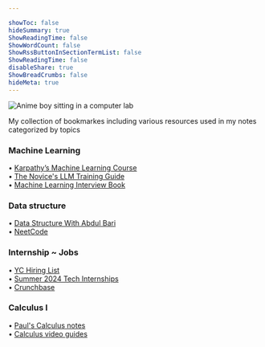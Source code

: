 ```yaml
---

showToc: false
hideSummary: true
ShowReadingTime: false
ShowWordCount: false
ShowRssButtonInSectionTermList: false
ShowReadingTime: false
disableShare: true
ShowBreadCrumbs: false
hideMeta: true
---
```


![Anime boy sitting in a computer lab](/single/Sitting%20in%20a%20computer%20lab.jpg)


My collection of bookmarkes including various resources used in my notes categorized by topics 

### Machine Learning
• [Karpathy’s Machine Learning Course](https://www.youtube.com/playlist?list=PLAqhIrjkxbuWI23v9cThsA9GvCAUhRvKZ) \
• [The Novice's LLM Training Guide](https://rentry.co/llm-training) \
• [Machine Learning Interview Book](https://huyenchip.com/ml-interviews-book/) 


### Data structure
• [Data Structure With Abdul Bari](https://youtu.be/0IAPZzGSbME?list=PLAXnLdrLnQpRcveZTtD644gM9uzYqJCwr) \
• [NeetCode](https://neetcode.io/practice) 

 



### Internship ~ Jobs
• [YC Hiring List](https://hnhiring.com/) \
• [Summer 2024 Tech Internships](https://github.com/SimplifyJobs/Summer2024-Internships) \
• [Crunchbase](https://www.crunchbase.com/)




### Calculus I 
• [Paul's Calculus notes](https://tutorial.math.lamar.edu/classes/calci/calci.aspx) \
• [Calculus video guides](https://www.youtube.com/watch?v=GiCojsAWRj0&list=PL0o_zxa4K1BWYThyV4T2Allw6zY0jEumv)



















<!-- 

• []() 


-->